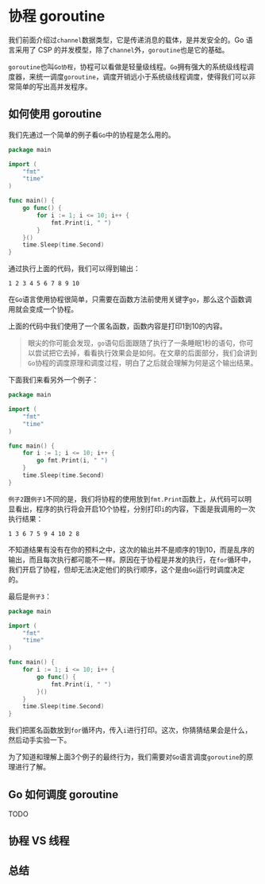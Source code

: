 # 协程 goroutine

我们前面介绍过`channel`数据类型，它是传递消息的载体，是并发安全的。Go 语言采用了 CSP 的并发模型，除了`channel`外，`goroutine`也是它的基础。

`goroutine`也叫`Go协程`，协程可以看做是轻量级线程。`Go`拥有强大的系统级线程调度器，来统一调度`goroutine`，调度开销远小于系统级线程调度，使得我们可以非常简单的写出高并发程序。

## 如何使用 goroutine

我们先通过一个简单的例子看`Go`中的协程是怎么用的。

```Go
package main

import (
	"fmt"
	"time"
)

func main() {
	go func() {
		for i := 1; i <= 10; i++ {
			fmt.Print(i, " ")
		}
	}()
	time.Sleep(time.Second)
}
```

通过执行上面的代码，我们可以得到输出：

```
1 2 3 4 5 6 7 8 9 10
```

在`Go`语言使用协程很简单，只需要在函数方法前使用关键字`go`，那么这个函数调用就会变成一个协程。

上面的代码中我们使用了一个匿名函数，函数内容是打印1到10的内容。

> 眼尖的你可能会发现，`go`语句后面跟随了执行了一条睡眠1秒的语句，你可以尝试把它去掉，看看执行效果会是如何。在文章的后面部分，我们会讲到`Go`协程的调度原理和调度过程，明白了之后就会理解为何是这个输出结果。

下面我们来看另外一个例子：

```Go
package main

import (
	"fmt"
	"time"
)

func main() {
	for i := 1; i <= 10; i++ {
		go fmt.Print(i, " ")
	}
	time.Sleep(time.Second)
}
```

`例子2`跟`例子1`不同的是，我们将协程的使用放到`fmt.Print`函数上，从代码可以明显看出，程序的执行将会开启10个协程，分别打印`i`的内容，下面是我调用的一次执行结果：

```
1 3 6 7 5 9 4 10 2 8
```

不知道结果有没有在你的预料之中，这次的输出并不是顺序的1到10，而是乱序的输出，而且每次执行都可能不一样。原因在于协程是并发的执行，在`for`循环中，我们开启了协程，但却无法决定他们的执行顺序，这个是由`Go`运行时调度决定的。

最后是`例子3`：

```Go
package main

import (
	"fmt"
	"time"
)

func main() {
	for i := 1; i <= 10; i++ {
		go func() {
			fmt.Print(i, " ")
		}()
	}
	time.Sleep(time.Second)
}
```

我们把匿名函数放到`for`循环内，传入`i`进行打印。这次，你猜猜结果会是什么，然后动手实验一下。

为了知道和理解上面3个例子的最终行为，我们需要对`Go`语言调度`goroutine`的原理进行了解。

## Go 如何调度 goroutine

TODO

## 协程 VS 线程

## 总结
